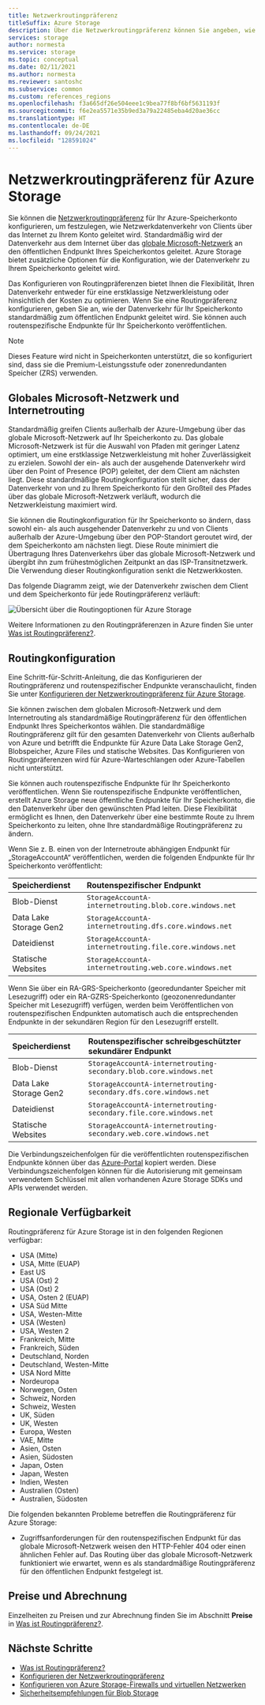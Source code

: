 ```yaml
---
title: Netzwerkroutingpräferenz
titleSuffix: Azure Storage
description: Über die Netzwerkroutingpräferenz können Sie angeben, wie Netzwerkdatenverkehr von Clients über das Internet zu Ihrem Konto geleitet wird.
services: storage
author: normesta
ms.service: storage
ms.topic: conceptual
ms.date: 02/11/2021
ms.author: normesta
ms.reviewer: santoshc
ms.subservice: common
ms.custom: references_regions
ms.openlocfilehash: f3a665df26e504eee1c9bea77f8bf6bf5631193f
ms.sourcegitcommit: f6e2ea5571e35b9ed3a79a22485eba4d20ae36cc
ms.translationtype: HT
ms.contentlocale: de-DE
ms.lasthandoff: 09/24/2021
ms.locfileid: "128591024"
---
```

# <a name="network-routing-preference-for-azure-storage"></a>Netzwerkroutingpräferenz für Azure Storage

Sie können die [Netzwerkroutingpräferenz](../../virtual-network/routing-preference-overview.md) für Ihr Azure-Speicherkonto konfigurieren, um festzulegen, wie Netzwerkdatenverkehr von Clients über das Internet zu Ihrem Konto geleitet wird. Standardmäßig wird der Datenverkehr aus dem Internet über das [globale Microsoft-Netzwerk](../../networking/microsoft-global-network.md) an den öffentlichen Endpunkt Ihres Speicherkontos geleitet. Azure Storage bietet zusätzliche Optionen für die Konfiguration, wie der Datenverkehr zu Ihrem Speicherkonto geleitet wird.

Das Konfigurieren von Routingpräferenzen bietet Ihnen die Flexibilität, Ihren Datenverkehr entweder für eine erstklassige Netzwerkleistung oder hinsichtlich der Kosten zu optimieren. Wenn Sie eine Routingpräferenz konfigurieren, geben Sie an, wie der Datenverkehr für Ihr Speicherkonto standardmäßig zum öffentlichen Endpunkt geleitet wird. Sie können auch routenspezifische Endpunkte für Ihr Speicherkonto veröffentlichen.

> [!NOTE]
> Dieses Feature wird nicht in Speicherkonten unterstützt, die so konfiguriert sind, dass sie die Premium-Leistungsstufe oder zonenredundanten Speicher (ZRS) verwenden.

## <a name="microsoft-global-network-versus-internet-routing"></a>Globales Microsoft-Netzwerk und Internetrouting

Standardmäßig greifen Clients außerhalb der Azure-Umgebung über das globale Microsoft-Netzwerk auf Ihr Speicherkonto zu. Das globale Microsoft-Netzwerk ist für die Auswahl von Pfaden mit geringer Latenz optimiert, um eine erstklassige Netzwerkleistung mit hoher Zuverlässigkeit zu erzielen. Sowohl der ein- als auch der ausgehende Datenverkehr wird über den Point of Presence (POP) geleitet, der dem Client am nächsten liegt. Diese standardmäßige Routingkonfiguration stellt sicher, dass der Datenverkehr von und zu Ihrem Speicherkonto für den Großteil des Pfades über das globale Microsoft-Netzwerk verläuft, wodurch die Netzwerkleistung maximiert wird.

Sie können die Routingkonfiguration für Ihr Speicherkonto so ändern, dass sowohl ein- als auch ausgehender Datenverkehr zu und von Clients außerhalb der Azure-Umgebung über den POP-Standort geroutet wird, der dem Speicherkonto am nächsten liegt. Diese Route minimiert die Übertragung Ihres Datenverkehrs über das globale Microsoft-Netzwerk und übergibt ihn zum frühestmöglichen Zeitpunkt an das ISP-Transitnetzwerk. Die Verwendung dieser Routingkonfiguration senkt die Netzwerkkosten.

Das folgende Diagramm zeigt, wie der Datenverkehr zwischen dem Client und dem Speicherkonto für jede Routingpräferenz verläuft:

![Übersicht über die Routingoptionen für Azure Storage](media/network-routing-preference/routing-options-diagram.png)

Weitere Informationen zu den Routingpräferenzen in Azure finden Sie unter [Was ist Routingpräferenz?](../../virtual-network/routing-preference-overview.md).

## <a name="routing-configuration"></a>Routingkonfiguration

Eine Schritt-für-Schritt-Anleitung, die das Konfigurieren der Routingpräferenz und routenspezifischer Endpunkte veranschaulicht, finden Sie unter [Konfigurieren der Netzwerkroutingpräferenz für Azure Storage](configure-network-routing-preference.md).

Sie können zwischen dem globalen Microsoft-Netzwerk und dem Internetrouting als standardmäßige Routingpräferenz für den öffentlichen Endpunkt Ihres Speicherkontos wählen. Die standardmäßige Routingpräferenz gilt für den gesamten Datenverkehr von Clients außerhalb von Azure und betrifft die Endpunkte für Azure Data Lake Storage Gen2, Blobspeicher, Azure Files und statische Websites. Das Konfigurieren von Routingpräferenzen wird für Azure-Warteschlangen oder Azure-Tabellen nicht unterstützt.

Sie können auch routenspezifische Endpunkte für Ihr Speicherkonto veröffentlichen. Wenn Sie routenspezifische Endpunkte veröffentlichen, erstellt Azure Storage neue öffentliche Endpunkte für Ihr Speicherkonto, die den Datenverkehr über den gewünschten Pfad leiten. Diese Flexibilität ermöglicht es Ihnen, den Datenverkehr über eine bestimmte Route zu Ihrem Speicherkonto zu leiten, ohne Ihre standardmäßige Routingpräferenz zu ändern.

Wenn Sie z. B. einen von der Internetroute abhängigen Endpunkt für „StorageAccountA“ veröffentlichen, werden die folgenden Endpunkte für Ihr Speicherkonto veröffentlicht:

| Speicherdienst        | Routenspezifischer Endpunkt                                  |
| :--------------------- | :------------------------------------------------------- |
| Blob-Dienst           | `StorageAccountA-internetrouting.blob.core.windows.net`  |
| Data Lake Storage Gen2 | `StorageAccountA-internetrouting.dfs.core.windows.net`   |
| Dateidienst           | `StorageAccountA-internetrouting.file.core.windows.net`  |
| Statische Websites        | `StorageAccountA-internetrouting.web.core.windows.net`   |

Wenn Sie über ein RA-GRS-Speicherkonto (georedundanter Speicher mit Lesezugriff) oder ein RA-GZRS-Speicherkonto (geozonenredundanter Speicher mit Lesezugriff) verfügen, werden beim Veröffentlichen von routenspezifischen Endpunkten automatisch auch die entsprechenden Endpunkte in der sekundären Region für den Lesezugriff erstellt.

| Speicherdienst        | Routenspezifischer schreibgeschützter sekundärer Endpunkt                        |
| :--------------------- | :----------------------------------------------------------------- |
| Blob-Dienst           | `StorageAccountA-internetrouting-secondary.blob.core.windows.net`  |
| Data Lake Storage Gen2 | `StorageAccountA-internetrouting-secondary.dfs.core.windows.net`   |
| Dateidienst           | `StorageAccountA-internetrouting-secondary.file.core.windows.net`  |
| Statische Websites        | `StorageAccountA-internetrouting-secondary.web.core.windows.net`   |

Die Verbindungszeichenfolgen für die veröffentlichten routenspezifischen Endpunkte können über das [Azure-Portal](https://portal.azure.com) kopiert werden. Diese Verbindungszeichenfolgen können für die Autorisierung mit gemeinsam verwendetem Schlüssel mit allen vorhandenen Azure Storage SDKs und APIs verwendet werden.

## <a name="regional-availability"></a>Regionale Verfügbarkeit

Routingpräferenz für Azure Storage ist in den folgenden Regionen verfügbar:

- USA (Mitte) 
- USA, Mitte (EUAP)
- East US 
- USA (Ost) 2
- USA (Ost) 2 
- USA, Osten 2 (EUAP)
- USA Süd Mitte
- USA, Westen-Mitte
- USA (Westen) 
- USA, Westen 2 
- Frankreich, Mitte 
- Frankreich, Süden 
- Deutschland, Norden 
- Deutschland, Westen-Mitte 
- USA Nord Mitte
- Nordeuropa 
- Norwegen, Osten 
- Schweiz, Norden
- Schweiz, Westen
- UK, Süden 
- UK, Westen 
- Europa, Westen 
- VAE, Mitte
- Asien, Osten 
- Asien, Südosten 
- Japan, Osten 
- Japan, Westen 
- Indien, Westen
- Australien (Osten) 
- Australien, Südosten 

Die folgenden bekannten Probleme betreffen die Routingpräferenz für Azure Storage:

- Zugriffsanforderungen für den routenspezifischen Endpunkt für das globale Microsoft-Netzwerk weisen den HTTP-Fehler 404 oder einen ähnlichen Fehler auf. Das Routing über das globale Microsoft-Netzwerk funktioniert wie erwartet, wenn es als standardmäßige Routingpräferenz für den öffentlichen Endpunkt festgelegt ist.

## <a name="pricing-and-billing"></a>Preise und Abrechnung

Einzelheiten zu Preisen und zur Abrechnung finden Sie im Abschnitt **Preise** in [Was ist Routingpräferenz?](../../virtual-network/routing-preference-overview.md#pricing).

## <a name="next-steps"></a>Nächste Schritte

- [Was ist Routingpräferenz?](../../virtual-network/routing-preference-overview.md)
- [Konfigurieren der Netzwerkroutingpräferenz](configure-network-routing-preference.md)
- [Konfigurieren von Azure Storage-Firewalls und virtuellen Netzwerken](storage-network-security.md)
- [Sicherheitsempfehlungen für Blob Storage](../blobs/security-recommendations.md)
